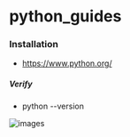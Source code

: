 # python_guides

### Installation
- https://www.python.org/
##### Verify
- python --version

![images]([https://myoctocat.com/assets/images/base-octocat.svg](https://res.cloudinary.com/dnknslaku/image/upload/v1737625833/1_c70hbo.png))
